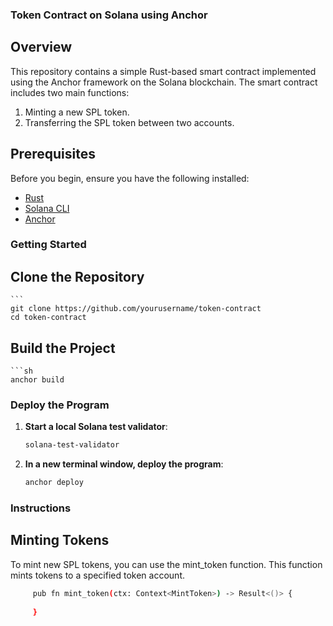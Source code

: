### Token Contract on Solana using Anchor

## Overview
This repository contains a simple Rust-based smart contract implemented using the Anchor framework on the Solana blockchain. The smart contract includes two main functions:
1. Minting a new SPL token.
2. Transferring the SPL token between two accounts.

## Prerequisites
Before you begin, ensure you have the following installed:
- [Rust](https://www.rust-lang.org/tools/install)
- [Solana CLI](https://docs.solana.com/cli/install-solana-cli-tools)
- [Anchor](https://project-serum.github.io/anchor/getting-started/installation.html)

### Getting Started

## Clone the Repository
    ```
    git clone https://github.com/yourusername/token-contract
    cd token-contract

## Build the Project
    ```sh
    anchor build

### Deploy the Program
1. **Start a local Solana test validator**:
    ```sh
    solana-test-validator
2. **In a new terminal window, deploy the program**:
   ```sh
   anchor deploy

### Instructions
## Minting Tokens
To mint new SPL tokens, you can use the mint_token function. This function mints tokens to a specified token account.

```sh
     pub fn mint_token(ctx: Context<MintToken>) -> Result<()> {
       
     }




